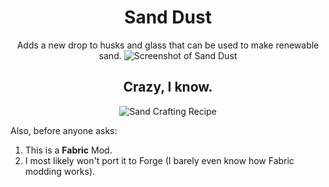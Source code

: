 <h1 align="center">Sand Dust</h1>
<p align="center">
Adds a new drop to husks and glass that can be used to make renewable sand.
  <img src="https://i.imgur.com/3bzF7J8.gif" alt="Screenshot of Sand Dust"/>
</p>
<h2 align="center">Crazy, I know.</h2>

<p align="center">
  <img src="https://i.imgur.com/I4peZ7S.png" alt="Sand Crafting Recipe"/>
</p>

Also, before anyone asks:
<ol>
  <li>This is a <b>Fabric</b> Mod.</li>
  <li>I most likely won't port it to Forge (I barely even know how Fabric modding works).</li>
</ol>
